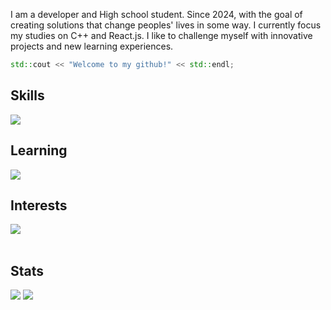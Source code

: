   I am a developer and High school student. Since 2024, with the goal of creating solutions that change peoples' lives in some way. I currently focus my studies on C++ and React.js.
I like to challenge myself with innovative projects and new learning experiences.

```cpp
std::cout << "Welcome to my github!" << std::endl;
```



## Skills
<a href="https://github.com/lucasdonini"><img src="https://skillicons.dev/icons?i=html,css,python,java,postgresql,docker,git,figma,github,js,c"></a>

## Learning
<a href="https://github.com/lucasdonini"><img src="https://skillicons.dev/icons?i=cpp,ts,react,vue"></a>

## Interests
<a href="https://github.com/lucasdonini"><img src="https://skillicons.dev/icons?i=mongo,cs,kotlin,swift,angular"></a>
</br>
</br>

## Stats
<div>
  <a href="https://github.com/lucasdonini"><img src="https://github-readme-stats.vercel.app/api?username=lucasdonini&theme=dark&show_icons=true"></a>
  <a href="https://github.com/lucasdonini"><img src="https://github-readme-stats.vercel.app/api/top-langs/?username=lucasdonini&layout=compact&theme=dark"></a>
</div>
